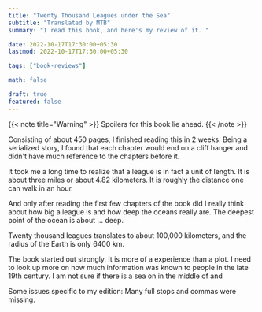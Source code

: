 ```yaml
---
title: "Twenty Thousand Leagues under the Sea"
subtitle: "Translated by MTB"
summary: "I read this book, and here's my review of it. "

date: 2022-10-17T17:30:00+05:30
lastmod: 2022-10-17T17:30:00+05:30

tags: ["book-reviews"]

math: false

draft: true
featured: false
---
```


<!--
{{< note title="Info" >}}
Full Name: Twenty thousand leagues under the sea  
Author: Jules Verne
{{< /note >}}
-->

{{< note title="Warning" >}}
Spoilers for this book lie ahead. 
{{< /note >}}

Consisting of about 450 pages, I finished reading this in 2 weeks. Being a serialized story, I found that each chapter would end on a cliff hanger and didn't have much reference to the chapters before it. 

It took me a long time to realize that a league is in fact a unit of length. It is about three miles or about 4.82 kilometers. It is roughly the distance one can walk in an hour. 

And only after reading the first few chapters of the book did I really think about how big a league is and how deep the oceans really are. The deepest point of the ocean is about ... deep.

Twenty thousand leagues translates to about 100,000 kilometers, and the radius of the Earth is only 6400 km. 


The book started out strongly. 
It is more of a experience than a plot. 
I need to look up more on how much information was known to people in the late 19th century. 
I am not sure if there is a sea on in the middle of and

Some issues specific to my edition: Many full stops and commas were missing. 



<!--
{{< note title="More info" >}}
ISBN:   
Number of Pages: 450  
Publisher: Penguin  
Originally published: 18XX  
Published: 2015  
Language: English  
Original language: French
Illustrations: No  
{{< /note >}}
-->